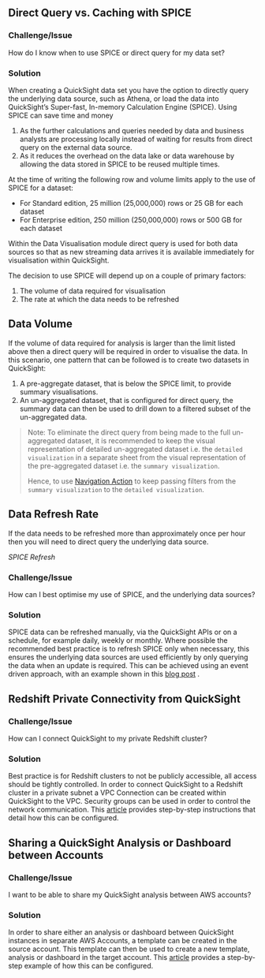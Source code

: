 ## Direct Query vs. Caching with SPICE

### Challenge/Issue
How do I know when to use SPICE or direct query for my data set?

### Solution
When creating a QuickSight data set you have the option to directly query the underlying data source, such as Athena, or load the data into QuickSight’s Super-fast, In-memory Calculation Engine (SPICE). Using SPICE can save time and money 

1. As the further calculations and queries needed by data and business analysts are processing locally instead of waiting for results from direct query on the external data source.
2. As it reduces the overhead on the data lake or data warehouse by allowing the data stored in SPICE to be reused multiple times. 

At the time of writing the following row and volume limits apply to the use of SPICE for a dataset:

* For Standard edition, 25 million (25,000,000) rows or 25 GB for each dataset
* For Enterprise edition, 250 million (250,000,000) rows or 500 GB for each dataset

Within the Data Visualisation module direct query is used for both data sources so that as new streaming data arrives it is available immediately for visualisation within QuickSight. 

The decision to use SPICE will depend up on a couple of primary factors:

1. The volume of data required for visualisation
2. The rate at which the data needs to be refreshed

## Data Volume
If the volume of data required for analysis is larger than the limit listed above then a direct query will be required in order to visualise the data. In this scenario, one pattern that can be followed is to create two datasets in QuickSight:

1. A pre-aggregate dataset, that is below the SPICE limit, to provide summary visualisations.
2. An un-aggregated dataset, that is configured for direct query, the summary data can then be used to drill down to a filtered subset of the un-aggregated data.
> Note: To eliminate the direct query from being made to the full un-aggregated dataset, it is recommended to keep the visual representation of detailed un-aggregated dataset i.e. the `detailed visualization` in a separate sheet from the visual representation of the pre-aggregated dataset i.e. the `summary visualization`.
> 
> Hence, to use [Navigation Action](https://docs.aws.amazon.com/quicksight/latest/user/quicksight-actions.html) to keep passing filters from the `summary visualization` to the `detailed visualization`.

## Data Refresh Rate
If the data needs to be refreshed more than approximately once per hour then you will need to direct query the underlying data source. 

*SPICE Refresh*
### Challenge/Issue
How can I best optimise my use of SPICE, and the underlying data sources?

### Solution
SPICE data can be refreshed manually, via the QuickSight APIs or on a schedule, for example daily, weekly or monthly. Where possible the recommended best practice is to refresh SPICE only when necessary, this ensures the underlying data sources are used efficiently by only querying the data when an update is required. This can be achieved using an event driven approach, with an example shown in this [blog post](https://aws.amazon.com/blogs/big-data/event-driven-refresh-of-spice-datasets-in-amazon-quicksight/) . 


## Redshift Private Connectivity from QuickSight

### Challenge/Issue
How can I connect QuickSight to my private Redshift cluster?

### Solution
Best practice is for Redshift clusters to not be publicly accessible, all access should be tightly controlled. In order to connect QuickSight to a Redshift cluster in a private subnet a VPC Connection can be created within QuickSight to the VPC. Security groups can be used in order to control the network communication. This [article](https://aws.amazon.com/premiumsupport/knowledge-center/quicksight-redshift-private-connection/) provides step-by-step instructions that detail how this can be configured.

## Sharing a QuickSight Analysis or Dashboard between Accounts

### Challenge/Issue
I want to be able to share my QuickSight analysis between AWS accounts?

### Solution
In order to share either an analysis or dashboard between QuickSight instances in separate AWS Accounts, a template can be created in the source account. This template can then be used to create a new template, analysis or dashboard in the target account. This [article](https://aws.amazon.com/premiumsupport/knowledge-center/quicksight-cross-account-template/) provides a step-by-step example of how this can be configured.


